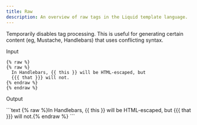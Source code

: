 ```yaml
---
title: Raw
description: An overview of raw tags in the Liquid template language.
---
```


Temporarily disables tag processing. This is useful for generating certain content (eg, Mustache, Handlebars) that uses conflicting syntax.

<p class="code-label">Input</p>
<pre class="highlight">
<code>{% raw %}
&#123;&#37; raw &#37;&#125;
  In Handlebars, {{ this }} will be HTML-escaped, but
  {{{ that }}} will not.
&#123;&#37; endraw &#37;&#125;
{% endraw %}</code>
</pre>

<p class="code-label">Output</p>
```text
{% raw %}In Handlebars, {{ this }} will be HTML-escaped, but {{{ that }}} will not.{% endraw %}
```
